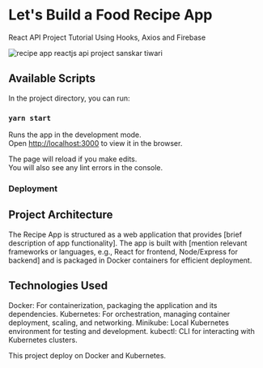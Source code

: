 # Let's Build a Food Recipe App
React API Project Tutorial Using Hooks, Axios and Firebase

![recipe app reactjs api project sanskar tiwari](https://user-images.githubusercontent.com/55942632/109449230-e829a780-7a6d-11eb-9934-a9c82cce1e12.jpg)


## Available Scripts

In the project directory, you can run:

### `yarn start`

Runs the app in the development mode.\
Open [http://localhost:3000](http://localhost:3000) to view it in the browser.

The page will reload if you make edits.\
You will also see any lint errors in the console.
### Deployment
## Project Architecture
The Recipe App is structured as a web application that provides [brief description of app functionality]. The app is built with [mention relevant frameworks or languages, e.g., React for frontend, Node/Express for backend] and is packaged in Docker containers for efficient deployment.

## Technologies Used
Docker: For containerization, packaging the application and its dependencies.
Kubernetes: For orchestration, managing container deployment, scaling, and networking.
Minikube: Local Kubernetes environment for testing and development.
kubectl: CLI for interacting with Kubernetes clusters.

This project deploy on Docker and Kubernetes.


